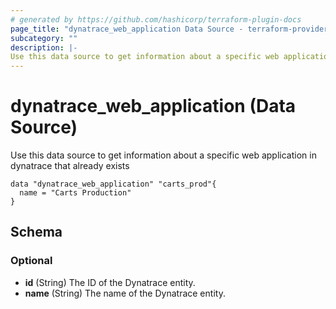 ```yaml
---
# generated by https://github.com/hashicorp/terraform-plugin-docs
page_title: "dynatrace_web_application Data Source - terraform-provider-dynatrace"
subcategory: ""
description: |-
Use this data source to get information about a specific web application in dynatrace that already exists
---
```


# dynatrace_web_application (Data Source)

Use this data source to get information about a specific web application in dynatrace that already exists

```hcl
data "dynatrace_web_application" "carts_prod"{
  name = "Carts Production"
}
```

<!-- schema generated by tfplugindocs -->
## Schema

### Optional

- **id** (String) The ID of the Dynatrace entity.
- **name** (String) The name of the Dynatrace entity.

